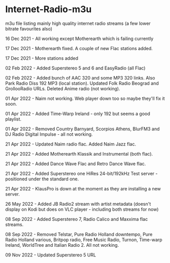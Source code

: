 # Internet-Radio-m3u
m3u file listing mainly high quality internet radio streams (a few lower bitrate favourites also)

16 Dec 2021 - All working except Motherearth which is failing currently

17 Dec 2021 - Motherearth fixed. A couple of new Flac stations added.

17 Dec 2021 - More stations added 

02 Feb 2022 - Added Superstereo 5 and 6 and EasyRadio (all Flac)

02 Feb 2022 - Added bunch of AAC 320 and some MP3 320 links. Also Park Radio Diss 192 MP3 (local station). Updated Folk Radio Beograd and GrollooRadio URLs. Deleted Anime radio (not working).

01 Apr 2022 - Naim not working. Web player down too so maybe they'll fix it soon.

01 Apr 2022 - Added Time-Warp Ireland - only 192 but seems a good playlist.

01 Apr 2022 - Removed Country Barnyard, Scorpios Athens, BlurFM3 and DJ Radio Digital Impulse - all not working.

21 Apr 2022 - Updated Naim radio flac. Added Naim Jazz flac.

21 Apr 2022 - Added Motherearth Klassik and Instrumental (both flac).

21 Apr 2022 - Added Dance Wave Flac and Retro Dance Wave flac.

21 Apr 2022 - Added Superstereo one HiRes 24-bit/192kHz Test server - positioned under the standard one.

21 Apr 2022 - KlausPro is down at the moment as they are installing a new server.

26 May 2022 - Added JB Radio2 stream with artist metadata (doesn't display on Kodi but does on VLC player - including both streams for now)

08 Sep 2022 - Added Superstereo 7, Radio Calico and Maxxima flac streams.

08 Sep 2022 - Removed Telstar, Pure Radio Holland downtempo, Pure Radio Holland various, Britpop radio, Free Music Radio, Turnon, Time-warp Ireland, WorldTree  and Italian Radio 2. All not working.

09 Nov 2022 - Updated Superstereo 5 URL

